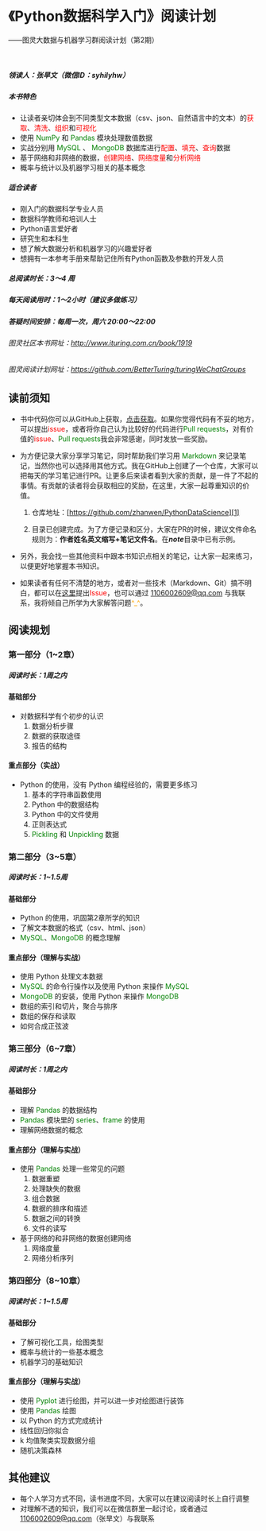

# 《Python数据科学入门》阅读计划
——图灵大数据与机器学习群阅读计划（第2期）

<br>
 
##### 领读人：张旱文（微信ID：syhilyhw）

##### 本书特色

 - 让读者亲切体会到不同类型文本数据（csv、json、自然语言中的文本）的<font color='red'>获取</font>、<font color='red'>清洗</font>、<font color='red'>组织</font>和<font color='red'>可视化</font>
 - 使用 <font color='green'>NumPy</font> 和 <font color='green'>Pandas</font> 模块处理数值数据
 - 实战分别用 <font color='green'>MySQL</font> 、 <font color='green'>MongoDB</font> 数据库进行<font color='red'>配置</font>、<font color='red'>填充</font>、<font color='red'>查询</font>数据
 - 基于网络和非网络的数据，<font color='red'>创建网络</font>、<font color='red'>网络度量</font>和<font color='red'>分析网络</font>
 - 概率与统计以及机器学习相关的基本概念
 　　

##### 适合读者  

- 刚入门的数据科学专业人员
- 数据科学教师和培训人士
- Python语言爱好者
- 研究生和本科生
- 想了解大数据分析和机器学习的兴趣爱好者
- 想拥有一本参考手册来帮助记住所有Python函数及参数的开发人员


##### 总阅读时长：3～4 周  
##### 每天阅读用时：1～2小时（建议多做练习）
##### 答疑时间安排：每周一次，周六 20:00～22:00

###### 图灵社区本书网址：<a href="http://www.ituring.com.cn/book/1919">http://www.ituring.com.cn/book/1919</a>
###### 图灵阅读计划网址：<a href="https://github.com/BetterTuring/turingWeChatGroups">https://github.com/BetterTuring/turingWeChatGroups</a>

## 读前须知
 - 书中代码你可以从GitHub上获取，<a href="https://github.com/zhanwen/PythonDataScience">点击获取</a>。如果你觉得代码有不妥的地方，可以提出<font color='red'>issue</font>，或者将你自己认为比较好的代码进行<font color='green'>Pull requests</font>，对有价值的<font color='red'>issue</font>、<font color='green'>Pull requests</font>我会非常感谢，同时发放一些奖励。
   
 - 为方便记录大家分享学习笔记，同时帮助我们学习用 <font color='green'>Markdown</font> 来记录笔记，当然你也可以选择用其他方式。我在GitHub上创建了一个仓库，大家可以把每天的学习笔记进行PR。让更多后来读者看到大家的贡献，是一件了不起的事情。有贡献的读者将会获取相应的奖励，在这里，大家一起尊重知识的价值。  
 
   1. 仓库地址：[https://github.com/zhanwen/PythonDataScience][1]  
   
   2. 目录已创建完成。为了方便记录和区分，大家在PR的时候，建议文件命名规则为：**作者姓名英文缩写+笔记文件名**。在***note***目录中已有示例。       

- 另外，我会找一些其他资料中跟本书知识点相关的笔记，让大家一起来练习，以便更好地掌握本书知识。
- 如果读者有任何不清楚的地方，或者对一些技术（Markdown、Git）搞不明白，都可以在<a href="https://github.com/zhanwen/PythonDataScience">这里</a>提出<font color='red'>Issue</font>，也可以通过 1106002609@qq.com 与我联系，我将倾自己所学为大家解答问题<font color='orange'>^_^</font>。


## 阅读规划

<div style="margin-top:15px"></div>

### 第一部分（1~2章）

<div style="margin-top:10px"></div>

##### 阅读时长：1周之内    

#### 基础部分   


* 对数据科学有个初步的认识  
	1. 数据分析步骤
	2. 数据的获取途径
	3. 报告的结构

#### 重点部分（实战） 

* Python 的使用，没有 Python 编程经验的，需要更多练习  
	1. 基本的字符串函数使用
	2. Python 中的数据结构
	3. Python 中的文件使用
	4. 正则表达式
	5. <font color='green'>Pickling</font> 和 <font color='green'>Unpickling</font> 数据

<div style="margin-top:20px"></div>

### 第二部分（3~5章）

<div style="margin-top:10px"></div>

##### 阅读时长：1~1.5周    

#### 基础部分   

* Python 的使用，巩固第2章所学的知识
* 了解文本数据的格式（csv、html、json）
* <font color='green'>MySQL</font>、<font color='green'>MongoDB</font> 的概念理解  
  
#### 重点部分（理解与实战）    

* 使用 Python 处理文本数据
* <font color='green'>MySQL</font> 的命令行操作以及使用 Python 来操作 <font color='green'>MySQL</font>
* <font color='green'>MongoDB</font> 的安装，使用 Python 来操作<font color='green'> MongoDB</font> 
* 数组的索引和切片，聚合与排序
* 数组的保存和读取
* 如何合成正弦波

<div style="margin-top:20px"></div>

### 第三部分（6~7章）

<div style="margin-top:10px"></div>

##### 阅读时长：1周之内    

#### 基础部分   

* 理解 <font color='green'>Pandas</font> 的数据结构
* <font color='green'>Pandas</font> 模块里的 <font color='green'>series</font>、<font color='green'>frame</font> 的使用  
* 理解网络数据的概念

#### 重点部分（理解与实战）    

* 使用 <font color='green'>Pandas</font> 处理一些常见的问题
	1. 数据重塑
	2. 处理缺失的数据
	3. 组合数据
	4. 数据的排序和描述
	5. 数据之间的转换
	6. 文件的读写
* 基于网络的和非网络的数据创建网络  
	1. 网络度量
	2. 网络分析序列
<div style="margin-top:20px"></div>

### 第四部分（8~10章）

<div style="margin-top:10px"></div>

##### 阅读时长：1~1.5周    

#### 基础部分   

* 了解可视化工具，绘图类型
*  概率与统计的一些基本概念
*  机器学习的基础知识
  
#### 重点部分（理解与实战）    

* 使用 <font color='green'>Pyplot</font> 进行绘图，并可以进一步对绘图进行装饰
* 使用 <font color='green'>Pandas</font> 绘图
* 以 Python 的方式完成统计
* 线性回归你拟合
* k 均值聚类实现数据分组
* 随机决策森林

<div style="margin-top:20px"></div>

## 其他建议    

 - 每个人学习方式不同，读书进度不同，大家可以在建议阅读时长上自行调整
 - 对理解不透的知识，我们可以在微信群里一起讨论，或者通过<a href="https://mail.qq.com">1106002609@qq.com</a>（张旱文）与我联系
  


  [1]: https://github.com/zhanwen/PythonDataScience
